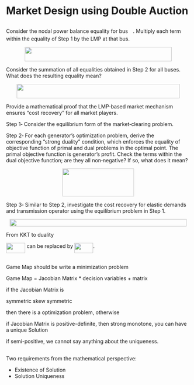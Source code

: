 
# Market Design using Double Auction

##

Consider the nodal power balance equality for bus <img src="/docs/tex/55a049b8f161ae7cfeb0197d75aff967.svg?invert_in_darkmode&sanitize=true" align=middle width=9.86687624999999pt height=14.15524440000002pt/>. Multiply each term within the equality of Step 1 by the LMP at that bus.

<p align="center"><img src="/docs/tex/e6c22ee84cb1cd2f12acb42fcf4eb916.svg?invert_in_darkmode&sanitize=true" align=middle width=402.8790843pt height=39.1417719pt/></p>

Consider the summation of all equalities obtained in Step 2 for all buses. What does the resulting equality mean?

<p align="center"><img src="/docs/tex/354a5d1c611632b419f7988b16311c83.svg?invert_in_darkmode&sanitize=true" align=middle width=446.07147915pt height=39.1417719pt/></p>

Provide a mathematical proof that the LMP‐based market mechanism ensures “cost recovery” for all market players.

Step 1‐ Consider the equilibrium form of the market‐clearing problem.

Step 2‐ For each generator’s optimization problem, derive the corresponding “strong duality” condition, which enforces the equality of objective function of primal and dual problems in the optimal point. The primal objective function is generator’s profit. Check the terms within the dual objective function; are they all non‐negative? If so, what does it mean?

<p align="center"><img src="/docs/tex/178f89638e1e8358b45251bf9f0e4d5b.svg?invert_in_darkmode&sanitize=true" align=middle width=195.27563715pt height=75.82277669999999pt/></p>

Step 3‐ Similar to Step 2, investigate the cost recovery for elastic demands and transmission operator using the equilibrium problem in Step 1.

<p align="center"><img src="/docs/tex/6f1772bd8663d22b1246a8d04d8a578c.svg?invert_in_darkmode&sanitize=true" align=middle width=484.1422030499999pt height=20.47663365pt/></p>

From KKT to duality

<img src="/docs/tex/47adddec46e97c391064ddfe61f4f8f3.svg?invert_in_darkmode&sanitize=true" align=middle width=52.44504374999998pt height=27.6567522pt/> can be replaced by <img src="/docs/tex/a5f881face49c9921241cf364e5b94f7.svg?invert_in_darkmode&sanitize=true" align=middle width=51.286384049999995pt height=27.6567522pt/>.

##

Game Map should be write a minimization problem

Game Map = Jacobian Matrix * decision variables + matrix

if the Jacobian Matrix  is

symmetric
skew symmetric

then there is a optimization problem, otherwise

if Jacobian Matrix is positive-definite, then strong monotone, you can have a unique Solution

if semi-positive, we cannot say anything about the uniqueness.

##

Two requirements from the mathematical perspective:

- Existence of Solution
- Solution Uniqueness
